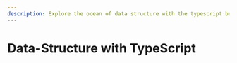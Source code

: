 ```yaml
---
description: Explore the ocean of data structure with the typescript boat.
---
```


# Data-Structure with TypeScript

